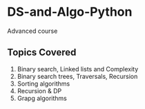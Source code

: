 # DS-and-Algo-Python
Advanced course


## Topics Covered
1. Binary search, Linked lists and Complexity
2. Binary search trees, Traversals, Recursion
3. Sorting algorithms
4. Recursion & DP
5. Grapg algorithms
